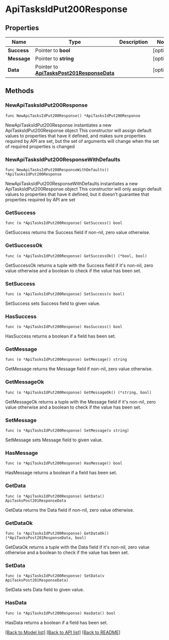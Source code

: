 # ApiTasksIdPut200Response

## Properties

Name | Type | Description | Notes
------------ | ------------- | ------------- | -------------
**Success** | Pointer to **bool** |  | [optional] 
**Message** | Pointer to **string** |  | [optional] 
**Data** | Pointer to [**ApiTasksPost201ResponseData**](ApiTasksPost201ResponseData.md) |  | [optional] 

## Methods

### NewApiTasksIdPut200Response

`func NewApiTasksIdPut200Response() *ApiTasksIdPut200Response`

NewApiTasksIdPut200Response instantiates a new ApiTasksIdPut200Response object
This constructor will assign default values to properties that have it defined,
and makes sure properties required by API are set, but the set of arguments
will change when the set of required properties is changed

### NewApiTasksIdPut200ResponseWithDefaults

`func NewApiTasksIdPut200ResponseWithDefaults() *ApiTasksIdPut200Response`

NewApiTasksIdPut200ResponseWithDefaults instantiates a new ApiTasksIdPut200Response object
This constructor will only assign default values to properties that have it defined,
but it doesn't guarantee that properties required by API are set

### GetSuccess

`func (o *ApiTasksIdPut200Response) GetSuccess() bool`

GetSuccess returns the Success field if non-nil, zero value otherwise.

### GetSuccessOk

`func (o *ApiTasksIdPut200Response) GetSuccessOk() (*bool, bool)`

GetSuccessOk returns a tuple with the Success field if it's non-nil, zero value otherwise
and a boolean to check if the value has been set.

### SetSuccess

`func (o *ApiTasksIdPut200Response) SetSuccess(v bool)`

SetSuccess sets Success field to given value.

### HasSuccess

`func (o *ApiTasksIdPut200Response) HasSuccess() bool`

HasSuccess returns a boolean if a field has been set.

### GetMessage

`func (o *ApiTasksIdPut200Response) GetMessage() string`

GetMessage returns the Message field if non-nil, zero value otherwise.

### GetMessageOk

`func (o *ApiTasksIdPut200Response) GetMessageOk() (*string, bool)`

GetMessageOk returns a tuple with the Message field if it's non-nil, zero value otherwise
and a boolean to check if the value has been set.

### SetMessage

`func (o *ApiTasksIdPut200Response) SetMessage(v string)`

SetMessage sets Message field to given value.

### HasMessage

`func (o *ApiTasksIdPut200Response) HasMessage() bool`

HasMessage returns a boolean if a field has been set.

### GetData

`func (o *ApiTasksIdPut200Response) GetData() ApiTasksPost201ResponseData`

GetData returns the Data field if non-nil, zero value otherwise.

### GetDataOk

`func (o *ApiTasksIdPut200Response) GetDataOk() (*ApiTasksPost201ResponseData, bool)`

GetDataOk returns a tuple with the Data field if it's non-nil, zero value otherwise
and a boolean to check if the value has been set.

### SetData

`func (o *ApiTasksIdPut200Response) SetData(v ApiTasksPost201ResponseData)`

SetData sets Data field to given value.

### HasData

`func (o *ApiTasksIdPut200Response) HasData() bool`

HasData returns a boolean if a field has been set.


[[Back to Model list]](../README.md#documentation-for-models) [[Back to API list]](../README.md#documentation-for-api-endpoints) [[Back to README]](../README.md)


